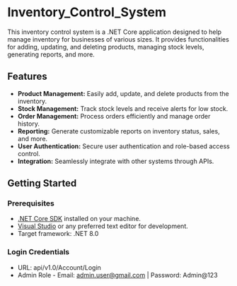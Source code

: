 # Inventory_Control_System 

This inventory control system is a .NET Core application designed to help manage inventory for businesses of various sizes. It provides functionalities for adding, updating, and deleting products, managing stock levels, generating reports, and more.

## Features

- **Product Management:** Easily add, update, and delete products from the inventory.
- **Stock Management:** Track stock levels and receive alerts for low stock.
- **Order Management:** Process orders efficiently and manage order history.
- **Reporting:** Generate customizable reports on inventory status, sales, and more.
- **User Authentication:** Secure user authentication and role-based access control.
- **Integration:** Seamlessly integrate with other systems through APIs.

## Getting Started

### Prerequisites

- [.NET Core SDK](https://dotnet.microsoft.com/download) installed on your machine.
- [Visual Studio](https://visualstudio.microsoft.com/downloads/) or any preferred text editor for development.
- Target framework: .NET 8.0

### Login Credentials
- URL: api/v1.0/Account/Login
- Admin Role - Email: admin.user@gmail.com | Password: Admin@123


